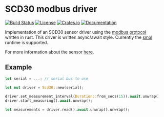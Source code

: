 # SCD30 modbus driver

[![Build Status](https://github.com/teamplayer3/scd30-modbus-rs/workflows/Rust/badge.svg)](https://github.com/teamplayer3/scd30-modbus-rs/actions?query=workflow%3ARust)
[![License](https://img.shields.io/badge/license-MIT%2FApache--2.0-blue.svg)](https://github.com/teamplayer3/scd30-modbus-rs)
[![Crates.io](https://img.shields.io/crates/v/scd30-modbus.svg)](https://crates.io/crates/scd30-modbus)
[![Documentation](https://docs.rs/scd30-modbus/badge.svg)](https://docs.rs/scd30-modbus)

Implementation of an SCD30 sensor driver using the [modbus protocol](https://de.wikipedia.org/wiki/Modbus) written in rust. This driver is written async/await style. Currently the [smol](https://github.com/smol-rs/smol) runtime is supported.

For more information about the sensor [here](https://sensirion.com/de/produkte/katalog/SCD30/).

## Example

```rust
let serial = ...; // serial bus to use

let mut driver = Scd30::new(serial);

driver.set_measurement_interval(Duration::from_secs(15)).await.unwrap();
driver.start_measuring().await.unwrap();

let measurements = driver.read().await.unwrap().unwrap();
```